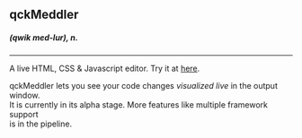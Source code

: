 qckMeddler 
----------
##### (qwik med-lur), *n.*
- - -
A live HTML, CSS & Javascript editor.
 Try it at [here](http://experiments.muditameta.com/qckmeddler/ "qckMeddler"). 
   
qckMeddler lets you see your code changes *visualized live* in the output window.  
It is currently in its alpha stage. More features like multiple framework support  
is in the pipeline.